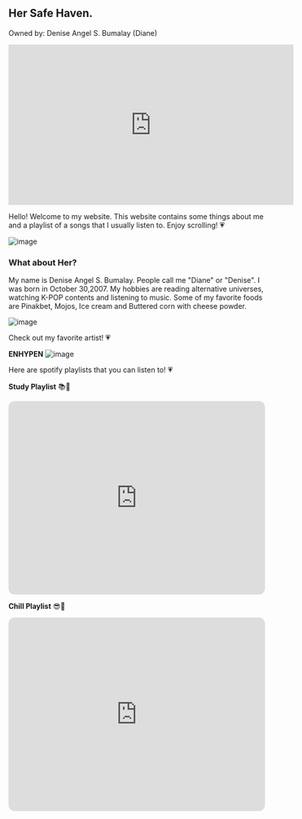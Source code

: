 ## Her Safe Haven.

Owned by: Denise Angel S. Bumalay (Diane)

<iframe width="560" height="315" src="https://www.youtube.com/embed/QZqD_Fme6xg" title="YouTube video player" frameborder="0" allow="accelerometer; autoplay; clipboard-write; encrypted-media; gyroscope; picture-in-picture" allowfullscreen></iframe>

Hello! Welcome to my website. This website contains some things about me and a playlist of a songs that I usually listen to. Enjoy scrolling! 💗

![image](https://user-images.githubusercontent.com/97162233/161942209-0da4ddb1-c7e2-402c-b4b3-a89182903d9f.png)



### What about Her? 

My name is Denise Angel S. Bumalay. People call me "Diane" or "Denise". I was born in October 30,2007. My hobbies are reading alternative universes, watching K-POP contents and listening to music. Some of my favorite foods are Pinakbet, Mojos, Ice cream and Buttered corn with cheese powder.

![image](https://user-images.githubusercontent.com/97162233/162126741-88aa189f-4b80-4083-a3be-4a1ce6adb76f.png)


Check out my favorite artist! 💗

**ENHYPEN**
![image](https://user-images.githubusercontent.com/97162233/161955321-cd68fd32-3160-49a6-b500-762a8c3f715e.png)

Here are spotify playlists that you can listen to! 💗

**Study Playlist** 📚🎵

<iframe style="border-radius:12px" src="https://open.spotify.com/embed/playlist/1KhCwVUpjOWVJocCioCQDs?utm_source=generator" width="100%" height="380" frameBorder="0" allowfullscreen="" allow="autoplay; clipboard-write; encrypted-media; fullscreen; picture-in-picture"></iframe>

**Chill Playlist** 😎🎵

<iframe style="border-radius:12px" src="https://open.spotify.com/embed/playlist/6sjZDv8piNlYFynbjp4lNu?utm_source=generator" width="100%" height="380" frameBorder="0" allowfullscreen="" allow="autoplay; clipboard-write; encrypted-media; fullscreen; picture-in-picture"></iframe>



